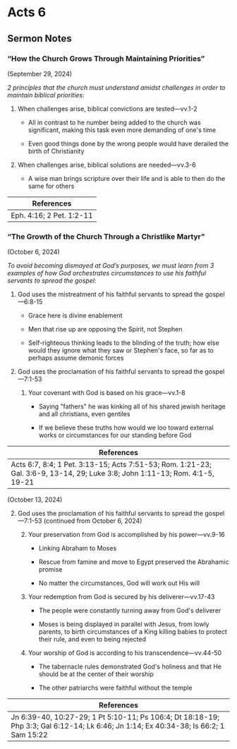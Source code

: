 # Acts 6

## Sermon Notes

### “How the Church Grows Through Maintaining Priorities”

(September 29, 2024)

_2 principles that the church must understand amidst challenges in order to maintain biblical priorities:_

1. When challenges arise, biblical convictions are tested—vv.1-2

    - All in contrast to he number being added to the church was significant, making this task even more demanding of one's time

    - Even good things done by the wrong people would have derailed the birth of Christianity

1. When challenges arise, biblical solutions are needed—vv.3-6

    - A wise man brings scripture over their life and is able to then do the same for others

|References|
|-|
|Eph. 4:16; 2 Pet. 1:2-11|

### “The Growth of the Church Through a Christlike Martyr”

(October 6, 2024)

_To avoid becoming dismayed at God’s purposes, we must learn from 3 examples of how God orchestrates circumstances to use his faithful servants to spread the gospel:_

1. God uses the mistreatment of his faithful servants to spread the gospel—6:8-15

    - Grace here is divine enablement

    - Men that rise up are opposing the Spirit, not Stephen

    - Self-righteous thinking leads to the blinding of the truth; how else would they ignore what they saw or Stephen's face, so far as to perhaps assume demonic forces

1. God uses the proclamation of his faithful servants to spread the gospel—7:1-53

    1. Your covenant with God is based on his grace—vv.1-8

        - Saying "fathers" he was kinking all of his shared jewish heritage and all christians, even gentiles

        - If we believe these truths how would we loo toward external works or circumstances for our standing before God

|References|
|-|
|Acts 6:7, 8:4; 1 Pet. 3:13-15; Acts 7:51-53; Rom. 1:21-23; Gal. 3:6-9, 13-14, 29; Luke 3:8; John 1:11-13; Rom. 4:1-5, 19-21|

(October 13, 2024)

2. God uses the proclamation of his faithful servants to spread the gospel—7:1-53 (continued from October 6, 2024)

    2. Your preservation from God is accomplished by his power—vv.9-16

        - Linking Abraham to Moses

        - Rescue from famine and move to Egypt preserved the Abrahamic promise

        - No matter the circumstances, God will work out His will

    1. Your redemption from God is secured by his deliverer—vv.17-43

        - The people were constantly turning away from God's deliverer

        - Moses is being displayed in parallel with Jesus, from lowly parents, to birth circumstances of a King killing babies to protect their rule, and even to being rejected

    1. Your worship of God is according to his transcendence—vv.44-50

        - The tabernacle rules demonstrated God's holiness and that He should be at the center of their worship

        - The other patriarchs were faithful without the temple

|References|
|-|
|Jn 6:39-40, 10:27-29; 1 Pt 5:10-11; Ps 106:4; Dt 18:18-19; Php 3:3; Gal 6:12-14; Lk 6:46; Jn 1:14; Ex 40:34-38; Is 66:2; 1 Sam 15:22|
